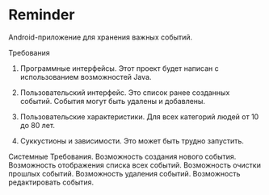 # Reminder

Android-приложение для хранения важных событий.

Требования
1. Программные интерфейсы.
Этот проект будет написан с использованием возможностей Java.

2. Пользовательский интерфейс.
Это список ранее созданных событий. События могут быть удалены и добавлены.

3. Пользовательские характеристики.
Для всех категорий людей от 10 до 80 лет.

4. Суккустионы и зависимости.
Это может быть трудно запустить.

Системные Требования.
Возможность создания нового события.
Возможность отображения списка всех событий.
Возможность очистки прошлых событий.
Возможность удаления событий.
Возможность редактировать события.
